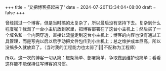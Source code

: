 +++
title = '又把博客搭起来了'
date = 2024-07-20T13:34:04+08:00
draft = false
+++

曾经搭过一个博客，但是当时搞的太复杂了，所以最后没有坚持下去。复杂到什么程度呢？我淘了一台小主机放到家里，把博客部署在了这台小主机上；然后买了一个域名和一个内网穿透，直接让流量走到这台小主机上；博客的内容也没有通过工具管理，而是写完以后以后手动把文件包传到小主机上；总之维护成本巨高，所以没搞多久就放弃了。（当时我的工程能力也太弱了😮‍💨不配称为工程师）

所以，这一次的博客一切从简：框架简单、部署简单、争取做到维护也简单；看看这样能不能保持住写博客的习惯。